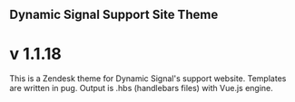## Dynamic Signal Support Site Theme
# v 1.1.18

This is a Zendesk theme for Dynamic Signal's support website. Templates are written in pug. Output is .hbs (handlebars files) with Vue.js engine.
